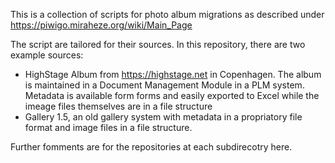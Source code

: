 This is a collection of scripts for photo album migrations as described under https://piwigo.miraheze.org/wiki/Main_Page

The script are tailored for their sources. In this repository, there are two example sources:

- HighStage Album from https://highstage.net in Copenhagen. The album is maintained in a Document Management Module in a PLM system. Metadata is available form forms and easily exported to Excel while the imeage files themselves are in a file structure
- Gallery 1.5, an old gallery system with metadata in a propriatory file format and image files in a file structure.

Further fomments are for the repositories at each subdirecotry here.

